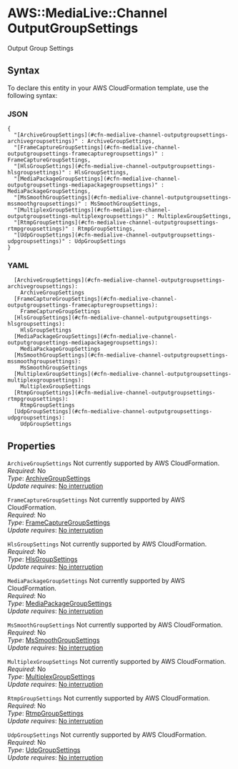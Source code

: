 # AWS::MediaLive::Channel OutputGroupSettings<a name="aws-properties-medialive-channel-outputgroupsettings"></a>

Output Group Settings

## Syntax<a name="aws-properties-medialive-channel-outputgroupsettings-syntax"></a>

To declare this entity in your AWS CloudFormation template, use the following syntax:

### JSON<a name="aws-properties-medialive-channel-outputgroupsettings-syntax.json"></a>

```
{
  "[ArchiveGroupSettings](#cfn-medialive-channel-outputgroupsettings-archivegroupsettings)" : ArchiveGroupSettings,
  "[FrameCaptureGroupSettings](#cfn-medialive-channel-outputgroupsettings-framecapturegroupsettings)" : FrameCaptureGroupSettings,
  "[HlsGroupSettings](#cfn-medialive-channel-outputgroupsettings-hlsgroupsettings)" : HlsGroupSettings,
  "[MediaPackageGroupSettings](#cfn-medialive-channel-outputgroupsettings-mediapackagegroupsettings)" : MediaPackageGroupSettings,
  "[MsSmoothGroupSettings](#cfn-medialive-channel-outputgroupsettings-mssmoothgroupsettings)" : MsSmoothGroupSettings,
  "[MultiplexGroupSettings](#cfn-medialive-channel-outputgroupsettings-multiplexgroupsettings)" : MultiplexGroupSettings,
  "[RtmpGroupSettings](#cfn-medialive-channel-outputgroupsettings-rtmpgroupsettings)" : RtmpGroupSettings,
  "[UdpGroupSettings](#cfn-medialive-channel-outputgroupsettings-udpgroupsettings)" : UdpGroupSettings
}
```

### YAML<a name="aws-properties-medialive-channel-outputgroupsettings-syntax.yaml"></a>

```
  [ArchiveGroupSettings](#cfn-medialive-channel-outputgroupsettings-archivegroupsettings): 
    ArchiveGroupSettings
  [FrameCaptureGroupSettings](#cfn-medialive-channel-outputgroupsettings-framecapturegroupsettings): 
    FrameCaptureGroupSettings
  [HlsGroupSettings](#cfn-medialive-channel-outputgroupsettings-hlsgroupsettings): 
    HlsGroupSettings
  [MediaPackageGroupSettings](#cfn-medialive-channel-outputgroupsettings-mediapackagegroupsettings): 
    MediaPackageGroupSettings
  [MsSmoothGroupSettings](#cfn-medialive-channel-outputgroupsettings-mssmoothgroupsettings): 
    MsSmoothGroupSettings
  [MultiplexGroupSettings](#cfn-medialive-channel-outputgroupsettings-multiplexgroupsettings): 
    MultiplexGroupSettings
  [RtmpGroupSettings](#cfn-medialive-channel-outputgroupsettings-rtmpgroupsettings): 
    RtmpGroupSettings
  [UdpGroupSettings](#cfn-medialive-channel-outputgroupsettings-udpgroupsettings): 
    UdpGroupSettings
```

## Properties<a name="aws-properties-medialive-channel-outputgroupsettings-properties"></a>

`ArchiveGroupSettings`  <a name="cfn-medialive-channel-outputgroupsettings-archivegroupsettings"></a>
Not currently supported by AWS CloudFormation\.  
*Required*: No  
*Type*: [ArchiveGroupSettings](aws-properties-medialive-channel-archivegroupsettings.md)  
*Update requires*: [No interruption](https://docs.aws.amazon.com/AWSCloudFormation/latest/UserGuide/using-cfn-updating-stacks-update-behaviors.html#update-no-interrupt)

`FrameCaptureGroupSettings`  <a name="cfn-medialive-channel-outputgroupsettings-framecapturegroupsettings"></a>
Not currently supported by AWS CloudFormation\.  
*Required*: No  
*Type*: [FrameCaptureGroupSettings](aws-properties-medialive-channel-framecapturegroupsettings.md)  
*Update requires*: [No interruption](https://docs.aws.amazon.com/AWSCloudFormation/latest/UserGuide/using-cfn-updating-stacks-update-behaviors.html#update-no-interrupt)

`HlsGroupSettings`  <a name="cfn-medialive-channel-outputgroupsettings-hlsgroupsettings"></a>
Not currently supported by AWS CloudFormation\.  
*Required*: No  
*Type*: [HlsGroupSettings](aws-properties-medialive-channel-hlsgroupsettings.md)  
*Update requires*: [No interruption](https://docs.aws.amazon.com/AWSCloudFormation/latest/UserGuide/using-cfn-updating-stacks-update-behaviors.html#update-no-interrupt)

`MediaPackageGroupSettings`  <a name="cfn-medialive-channel-outputgroupsettings-mediapackagegroupsettings"></a>
Not currently supported by AWS CloudFormation\.  
*Required*: No  
*Type*: [MediaPackageGroupSettings](aws-properties-medialive-channel-mediapackagegroupsettings.md)  
*Update requires*: [No interruption](https://docs.aws.amazon.com/AWSCloudFormation/latest/UserGuide/using-cfn-updating-stacks-update-behaviors.html#update-no-interrupt)

`MsSmoothGroupSettings`  <a name="cfn-medialive-channel-outputgroupsettings-mssmoothgroupsettings"></a>
Not currently supported by AWS CloudFormation\.  
*Required*: No  
*Type*: [MsSmoothGroupSettings](aws-properties-medialive-channel-mssmoothgroupsettings.md)  
*Update requires*: [No interruption](https://docs.aws.amazon.com/AWSCloudFormation/latest/UserGuide/using-cfn-updating-stacks-update-behaviors.html#update-no-interrupt)

`MultiplexGroupSettings`  <a name="cfn-medialive-channel-outputgroupsettings-multiplexgroupsettings"></a>
Not currently supported by AWS CloudFormation\.  
*Required*: No  
*Type*: [MultiplexGroupSettings](aws-properties-medialive-channel-multiplexgroupsettings.md)  
*Update requires*: [No interruption](https://docs.aws.amazon.com/AWSCloudFormation/latest/UserGuide/using-cfn-updating-stacks-update-behaviors.html#update-no-interrupt)

`RtmpGroupSettings`  <a name="cfn-medialive-channel-outputgroupsettings-rtmpgroupsettings"></a>
Not currently supported by AWS CloudFormation\.  
*Required*: No  
*Type*: [RtmpGroupSettings](aws-properties-medialive-channel-rtmpgroupsettings.md)  
*Update requires*: [No interruption](https://docs.aws.amazon.com/AWSCloudFormation/latest/UserGuide/using-cfn-updating-stacks-update-behaviors.html#update-no-interrupt)

`UdpGroupSettings`  <a name="cfn-medialive-channel-outputgroupsettings-udpgroupsettings"></a>
Not currently supported by AWS CloudFormation\.  
*Required*: No  
*Type*: [UdpGroupSettings](aws-properties-medialive-channel-udpgroupsettings.md)  
*Update requires*: [No interruption](https://docs.aws.amazon.com/AWSCloudFormation/latest/UserGuide/using-cfn-updating-stacks-update-behaviors.html#update-no-interrupt)